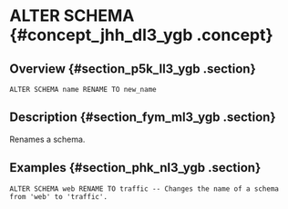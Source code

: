# ALTER SCHEMA {#concept_jhh_dl3_ygb .concept}

## Overview {#section_p5k_ll3_ygb .section}

```
ALTER SCHEMA name RENAME TO new_name
```

## Description {#section_fym_ml3_ygb .section}

Renames a schema.

## Examples {#section_phk_nl3_ygb .section}

```
ALTER SCHEMA web RENAME TO traffic -- Changes the name of a schema from 'web' to 'traffic'.
```

